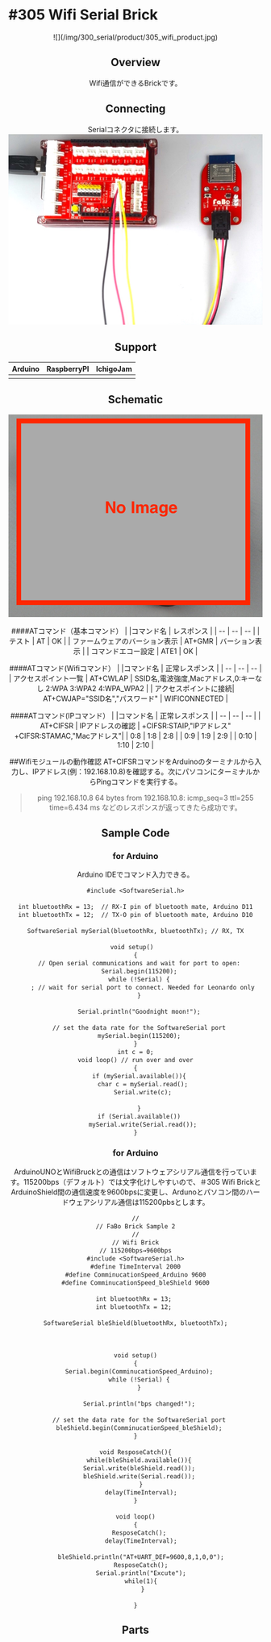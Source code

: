 # #305 Wifi Serial Brick

<center>![](/img/300_serial/product/305_wifi_product.jpg)
<!--COLORME-->

## Overview
Wifi通信ができるBrickです。

## Connecting
Serialコネクタに接続します。
![](/img/300_serial/connect/305_wifi_connect.jpg)

## Support
|Arduino|RaspberryPI|IchigoJam|
|:--:|:--:|:--:|
| | | |

## Schematic
![](/img/300_serial/schematic/305_wifi_schematic.png)

####ATコマンド（基本コマンド）
|  |コマンド名  | レスポンス |
| -- | -- | -- |
| テスト | AT | OK |
| ファームウェアのバーション表示 | AT+GMR | バーション表示 |
| コマンドエコー設定 | ATE1 | OK |

####ATコマンド(Wifiコマンド）
|  |コマンド名  | 正常レスポンス |
| -- | -- | -- |
| アクセスポイント一覧 | AT+CWLAP | SSID名,電波強度,Macアドレス,0:キーなし 2:WPA 3:WPA2  4:WPA_WPA2  |
| アクセスポイントに接続| AT+CWJAP="SSID名","パスワード" | WIFICONNECTED |

####ATコマンド(IPコマンド）
|  |コマンド名  | 正常レスポンス |
| -- | -- | -- |
| AT+CIFSR | IPアドレスの確認 | +CIFSR:STAIP,"IPアドレス"　+CIFSR:STAMAC,"Macアドレス"|
| 0:8 | 1:8 | 2:8 |
| 0:9 | 1:9 | 2:9 |
| 0:10 | 1:10 | 2:10 |


##Wifiモジュールの動作確認
AT+CIFSRコマンドをArduinoのターミナルから入力し、IPアドレス(例：192.168.10.8)を確認する。次にパソコンにターミナルからPingコマンドを実行する。
>ping 192.168.10.8
64 bytes from 192.168.10.8: icmp_seq=3 ttl=255 time=6.434 ms
などのレスポンスが返ってきたら成功です。



## Sample Code
### for Arduino
Arduino IDEでコマンド入力できる。
```
#include <SoftwareSerial.h>

int bluetoothRx = 13;  // RX-I pin of bluetooth mate, Arduino D11
int bluetoothTx = 12;  // TX-O pin of bluetooth mate, Arduino D10

SoftwareSerial mySerial(bluetoothRx, bluetoothTx); // RX, TX

void setup()  
{
  // Open serial communications and wait for port to open:
  Serial.begin(115200);
  while (!Serial) {
    ; // wait for serial port to connect. Needed for Leonardo only
  }

  Serial.println("Goodnight moon!");

  // set the data rate for the SoftwareSerial port
  mySerial.begin(115200);
}
int c = 0;
void loop() // run over and over
{
  if (mySerial.available()){
    char c = mySerial.read();
    Serial.write(c);

  }
  if (Serial.available())
    mySerial.write(Serial.read());
}
```

### for Arduino
ArduinoUNOとWifiBruckとの通信はソフトウェアシリアル通信を行っています。115200bps（デフォルト）では文字化けしやすいので、＃305 Wifi BrickとArduinoShield間の通信速度を9600bpsに変更し、Ardunoとパソコン間のハードウェアシリアル通信は115200pbsとします。


```
//
// FaBo Brick Sample 2
//
// Wifi Brick
// 115200bps→9600bps
#include <SoftwareSerial.h>
#define TimeInterval 2000
#define ComminucationSpeed_Arduino 9600
#define ComminucationSpeed_bleShield 9600

int bluetoothRx = 13; 
int bluetoothTx = 12; 

SoftwareSerial bleShield(bluetoothRx, bluetoothTx);



void setup()
{
  Serial.begin(ComminucationSpeed_Arduino);
  while (!Serial) {
  }

  Serial.println("bps changed!");

  // set the data rate for the SoftwareSerial port
  bleShield.begin(ComminucationSpeed_bleShield);
}

void ResposeCatch(){
  while(bleShield.available()){
  Serial.write(bleShield.read());
  bleShield.write(Serial.read());
   }
   delay(TimeInterval);
}

void loop()
{
  ResposeCatch();
   delay(TimeInterval);
 
   bleShield.println("AT+UART_DEF=9600,8,1,0,0");
   ResposeCatch();
   Serial.println("Excute");
   while(1){
    }

}
```

## Parts
